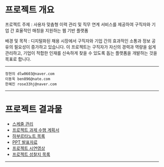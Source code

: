 #  프로젝트 개요

프로젝트 주제 : 사용자 맞춤형 이력 관리 및 직무 연계 서비스를 제공하여 구직자와 기업 간 효율적인 매칭을 지원하는 웹 기반 플랫폼

배경 및 목적 : 디지털화된 채용 시장에서 구직자와 기업 간의 효과적인 소통과 정보 공유의 필요성이 증가하고 있습니다. 이 프로젝트는 구직자가 자신의 경력과 역량을 쉽게 관리하고, 기업이 적합한 인재를 신속하게 찾을 수 있도록 돕는 플랫폼을 개발하는 것을 목표로 합니다.

---
```
정현의 dlw0603@naver.com
이동욱 ben896@nate.com
한혜진 rose33hj@naver.com
```
---

# 프로젝트 결과물

- [스케줄 관리](https://github.com/users/RI4RU/projects/2/views/4)
- [프로젝트 과제 수행 계획서](문서/1_프로젝트_과제_수행_계획서.md)
- [하부르타노트 목록](문서/2_하브루타_노트_목록.md)
- [PPT 발표자료](문서/3_팀_프로젝트_결과보고서.pptx)
- [프로젝트 시연영상](문서/개인페이지.mp4)
- [프로젝트 성찰지 목록](문서/4_프로젝트_성찰지_목록.md)

---

